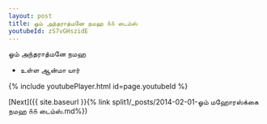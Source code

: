 ```yaml
---
layout: post
title: ஓம் அந்தராத்மனே நமஹ ௧௧ டைம்ஸ்
youtubeId: zS7vGHszidE
---
```

 
 
 ஓம் அந்தராத்மனே நமஹ  
 
 -  உள்ள ஆன்மா யார் 
 
  
 
  
 
 
 
 
 
 


{% include youtubePlayer.html id=page.youtubeId %}
 
[Next]({{ site.baseurl }}{% link  split1/_posts/2014-02-01-ஓம் மஹோரஸ்க்கை நமஹ ௧௧ டைம்ஸ்.md%})
 

